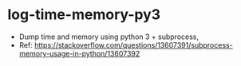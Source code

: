 # log-time-memory-py3
* Dump time and memory using python 3 + subprocess,
* Ref: https://stackoverflow.com/questions/13607391/subprocess-memory-usage-in-python/13607392
